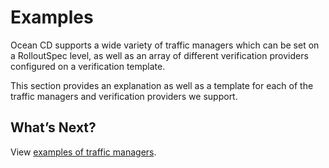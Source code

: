 # Examples

Ocean CD supports a wide variety of traffic managers which can be set on a RolloutSpec level, as well as an array of different verification providers configured on a verification template.

This section provides an explanation as well as a template for each of the traffic managers and verification providers we support.

## What’s Next?

View [examples of traffic managers](ocean-cd/getting-started/traffic-manager-reference).
